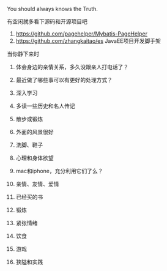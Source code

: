 You should always knows the Truth.

有空闲就多看下源码和开源项目吧
1. https://github.com/pagehelper/Mybatis-PageHelper
2. https://github.com/zhangkaitao/es JavaEE项目开发脚手架

当你静下来时
1. 体会身边的亲情关系，多久没跟亲人打电话了？
2. 最近做了哪些事可以有更好的处理方式？
3. 深入学习
4. 多读一些历史和名人传记
5. 散步或锻炼
6. 外面的风景很好


1. 洗脚、鞋子
2. 心理和身体欲望
3. mac和iphone，充分利用它们了么？
4. 亲情、友情、爱情
5. 已经买的书
6. 锻炼
7. 紧张情绪
8. 饮食
9. 游戏
10. 狭隘和实践
